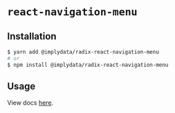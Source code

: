 # `react-navigation-menu`

## Installation

```sh
$ yarn add @implydata/radix-react-navigation-menu
# or
$ npm install @implydata/radix-react-navigation-menu
```

## Usage

View docs [here](https://radix-ui.com/primitives/docs/components/navigation-menu).
